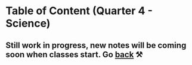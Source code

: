 # Table of Content (Quarter 4 - Science)

## Still work in progress, new notes will be coming soon when classes start. Go [back](./index.md) ⚒️
